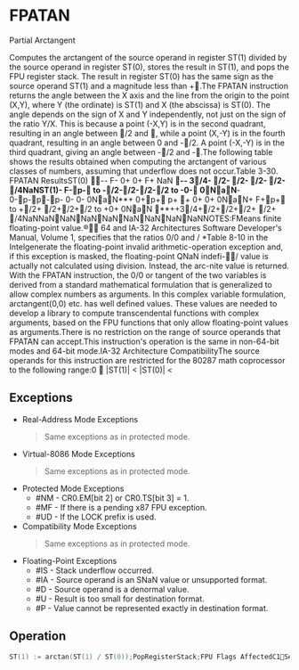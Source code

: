 # FPATAN

Partial Arctangent

Computes the arctangent of the source operand in register ST(1) divided by the source operand in register ST(0), stores the result in ST(1), and pops the FPU register stack.
The result in register ST(0) has the same sign as the source operand ST(1) and a magnitude less than +.The FPATAN instruction returns the angle between the X axis and the line from the origin to the point (X,Y), where Y (the ordinate) is ST(1) and X (the abscissa) is ST(0).
The angle depends on the sign of X and Y independently, not just on the sign of the ratio Y/X.
This is because a point (-X,Y) is in the second quadrant, resulting in an angle between /2 and , while a point (X,-Y) is in the fourth quadrant, resulting in an angle between 0 and -/2.
A point (-X,-Y) is in the third quadrant, giving an angle between -/2 and -.The following table shows the results obtained when computing the arctangent of various classes of numbers, assuming that underflow does not occur.Table 3-30.
 FPATAN ResultsST(0) -- F- 0+ 0+ F+ NaN **-- 3/4- /2- /2- /2- /2- /4NaNST(1)- F-p- to -/2-/2-/2-/2 to -0- 0NaN**- 0-p-p-p- 0- 0- 0NaN**+ 0+p+ p+ + 0+ 0+ 0NaN+ F+p+ to +/2+ /2+/2+/2 to +0+ 0NaN **++3/4+/2+/2+/2+ /2+ /4NaNNaNNaNNaNNaNNaNNaNNaNNaNNOTES:FMeans finite floating-point value.® 64 and IA-32 Architectures Software Developer's Manual, Volume 1, specifies that the ratios 0/0 and / *Table 8-10 in the Intelgenerate the floating-point invalid arithmetic-operation exception and, if this exception is masked, the floating-point QNaN indefi-/ value is actually not calculated using division.
Instead, the arc-nite value is returned.
With the FPATAN instruction, the 0/0 or tangent of the two variables is derived from a standard mathematical formulation that is generalized to allow complex numbers as arguments.
In this complex variable formulation, arctangent(0,0) etc.
has well defined values.
These values are needed to develop a library to compute transcendental functions with complex arguments, based on the FPU functions that only allow floating-point values as arguments.There is no restriction on the range of source operands that FPATAN can accept.This instruction's operation is the same in non-64-bit modes and 64-bit mode.IA-32 Architecture CompatibilityThe source operands for this instruction are restricted for the 80287 math coprocessor to the following range:0  |ST(1)| < |ST(0)| <

## Exceptions

- Real-Address Mode Exceptions
  > Same exceptions as in protected mode.
- Virtual-8086 Mode Exceptions
  > Same exceptions as in protected mode.
- Protected Mode Exceptions
  - #NM - CR0.EM[bit 2] or CR0.TS[bit 3] = 1.
  - #MF - If there is a pending x87 FPU exception.
  - #UD - If the LOCK prefix is used.
- Compatibility Mode Exceptions
  > Same exceptions as in protected mode.
- Floating-Point Exceptions
  - #IS - Stack underflow occurred.
  - #IA - Source operand is an SNaN value or unsupported format.
  - #D - Source operand is a denormal value.
  - #U - Result is too small for destination format.
  - #P - Value cannot be represented exactly in destination format.

## Operation

```C
ST(1) := arctan(ST(1) / ST(0));PopRegisterStack;FPU Flags AffectedC1Set to 0 if stack underflow occurred.Set if result was rounded up; cleared otherwise.C0, C2, C3 Undefined.
```
